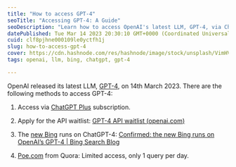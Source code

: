 ```yaml
---
title: "How to access GPT-4"
seoTitle: "Accessing GPT-4: A Guide"
seoDescription: "Learn how to access OpenAI's latest LLM, GPT-4, via ChatGPT Plus subscription, API waitlist, new Bing search, or Poe.com"
datePublished: Tue Mar 14 2023 20:30:10 GMT+0000 (Coordinated Universal Time)
cuid: clf8pjhne000109le0yctfh1j
slug: how-to-access-gpt-4
cover: https://cdn.hashnode.com/res/hashnode/image/stock/unsplash/VimHVpBr-9E/upload/0c0b1663ab3d261d21f64781928fb9ce.jpeg
tags: openai, llm, bing, chatgpt, gpt-4

---
```


OpenAI released its latest LLM, [GPT-4](https://openai.com/research/gpt-4), on 14th March 2023. There are the following methods to access GPT-4:

1. Access via [ChatGPT Plus](https://chat.openai.com/) subscription.
    
2. Apply for the API waitlist: [GPT-4 API waitlist (](https://openai.com/waitlist/gpt-4-api)[openai.com](http://openai.com)[)](https://openai.com/waitlist/gpt-4-api)
    
3. The [new Bing](https://www.bing.com/new) runs on ChatGPT-4: [Confirmed: the new Bing runs on OpenAI’s GPT-4 | Bing Search Blog](https://blogs.bing.com/search/march_2023/Confirmed-the-new-Bing-runs-on-OpenAI%E2%80%99s-GPT-4)
    
4. [Poe.com](http://Poe.com) from Quora: Limited access, only 1 query per day.